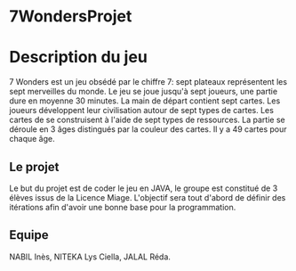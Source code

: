 # 7WondersProjet

# Description du jeu 

7 Wonders est un jeu obsédé par le chiffre 7: sept plateaux représentent les sept merveilles du monde. Le jeu se joue jusqu'à sept joueurs, une partie dure en moyenne 30 minutes. La main de départ contient sept cartes. Les joueurs développent leur civilisation autour de sept types de cartes. Les cartes de se construisent à l'aide de sept types de ressources. La partie se déroule en 3 âges distingués par la couleur des cartes. Il y a 49 cartes pour chaque âge.

## Le projet

Le but du projet est de coder le jeu en JAVA, le groupe est constitué de 3 élèves issus de la Licence Miage.
L'objectif sera tout d'abord de définir des itérations afin d'avoir une bonne base pour la programmation.

## Equipe

NABIL Inès, NITEKA Lys Ciella, JALAL Réda.
